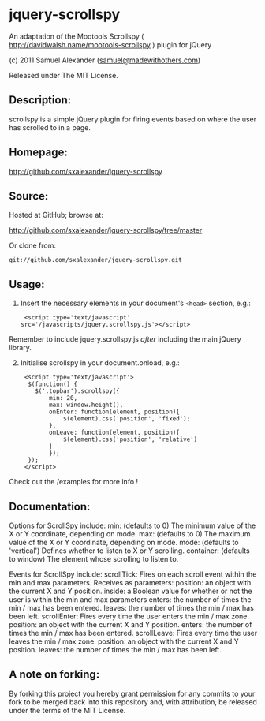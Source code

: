 # jquery-scrollspy

An adaptation of the Mootools Scrollspy ( http://davidwalsh.name/mootools-scrollspy ) plugin for jQuery

(c) 2011 Samuel Alexander (samuel@madewithothers.com)

Released under The MIT License.

## Description:

scrollspy is a simple jQuery plugin for firing events based on where the user has scrolled to in a page.


## Homepage:

http://github.com/sxalexander/jquery-scrollspy

## Source:

Hosted at GitHub; browse at:

  http://github.com/sxalexander/jquery-scrollspy/tree/master

Or clone from:

    git://github.com/sxalexander/jquery-scrollspy.git

## Usage:

1. Insert the necessary elements in your document's `<head>` section, e.g.:
   
        <script type='text/javascript' src='/javascripts/jquery.scrollspy.js'></script>

 Remember to include jquery.scrollspy.js *after* including the main jQuery library.

2. Initialise scrollspy in your document.onload, e.g.:

        <script type='text/javascript'>
         $(function() {
	       $('.topbar').scrollspy({
	           min: 20, 
	           max: window.height(), 
	           onEnter: function(element, position){
	               $(element).css('position', 'fixed');
	           },
	           onLeave: function(element, position){
	               $(element).css('position', 'relative')
	           }
	           });
	     });
        </script>

Check out the /examples for more info !

## Documentation:

Options for ScrollSpy include:
    min: (defaults to 0) The minimum value of the X or Y coordinate, depending on mode.
    max: (defaults to 0) The maximum value of the X or Y coordinate, depending on mode.
    mode: (defaults to 'vertical') Defines whether to listen to X or Y scrolling.
    container: (defaults to window) The element whose scrolling to listen to.

Events for ScrollSpy include:
    scrollTick: Fires on each scroll event within the min and max parameters. Receives as parameters:
        position: an object with the current X and Y position.
        inside: a Boolean value for whether or not the user is within the min and max parameters
        enters: the number of times the min / max has been entered.
        leaves: the number of times the min / max has been left.
    scrollEnter: Fires every time the user enters the min / max zone.
        position: an object with the current X and Y position.
        enters: the number of times the min / max has been entered.
    scrollLeave: Fires every time the user leaves the min / max zone.
        position: an object with the current X and Y position.
        leaves: the number of times the min / max has been left.


## A note on forking:

By forking this project you hereby grant permission for any commits to your fork to be
merged back into this repository and, with attribution, be released under the terms of
the MIT License.